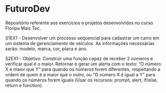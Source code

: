 # FuturoDev
Repositório referente aos exercícios e projetos desenvolvidos no curso Floripa Mais Tec.

S1EX1 - Desenvolver um processo sequencial para cadastrar um carro em um sistema de gerenciamento de veículos. As informações necessárias serão: modelo, marca, cor, placa e ano.

S2EX1 - Objetivo: Construir uma função capaz de receber 2 números e verificar qual é o maior. Retornar e gerar um alerta com o texto: “O número X é maior que Y” para quando os números forem diferentes, respeitando a ordem de quem é a maior que o outro, ou “O número X é igual a Y” para quando os números forem iguais (Usar os recursos: prompt, alert, if/else, return e function).
